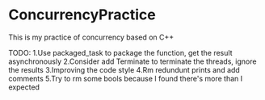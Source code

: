 # ConcurrencyPractice

<p> This is my practice of concurrency based on C++

TODO: 
1.Use packaged_task to package the function, get the result asynchronously
2.Consider add Terminate to terminate the threads, ignore the results
3.Improving the code style
4.Rm redundunt prints and add comments
5.Try to rm some bools because I found there's more than I expected
